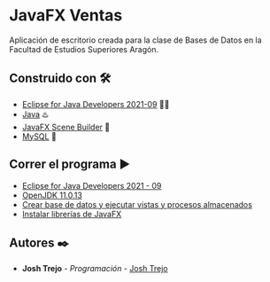 # JavaFX Ventas

Aplicación de escritorio creada para la clase de Bases de Datos en la Facultad de Estudios Superiores Aragón.

## Construido con 🛠️

* [Eclipse for Java Developers 2021-09](https://www.eclipse.org/) :man_technologist:
* [Java](https://www.java.com/es/) :hotsprings:
* [JavaFX Scene Builder](https://www.oracle.com/java/technologies/javase/javafxscenebuilder-info.html) :raised_back_of_hand:
* [MySQL](https://www.mysql.com/) :dolphin:

## Correr el programa :arrow_forward:
* [Eclipse for Java Developers 2021 - 09](https://www.eclipse.org/downloads/packages/release/2021-09/r)
* [OpenJDK 11.0.13](https://learn.microsoft.com/es-es/java/openjdk/older-releases#openjdk-11013)
* [Crear base de datos y ejecutar vistas y procesos almacenados](https://github.com/jorgejoshuatt/JavaFX-Ventas/tree/main/JavaFxVentas/src/fes/aragon/recursos)
* [Instalar librerías de JavaFX](https://download2.gluonhq.com/openjfx/11.0.2/openjfx-11.0.2_windows-x64_bin-sdk.zip)

## Autores ✒️

* **Josh Trejo** - *Programación* - [Josh Trejo](https://github.com/jorgejoshuatt)

